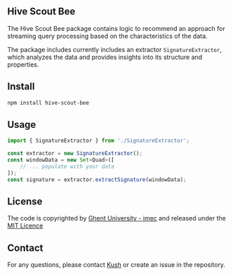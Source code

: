 ## Hive Scout Bee

The Hive Scout Bee package contains logic to recommend an approach for streaming query processing based on the characteristics of the data.

The package includes currently includes an extractor `SignatureExtractor`, which analyzes the data and provides insights into its structure and properties.

## Install

```bash
npm install hive-scout-bee
```

## Usage
```ts
import { SignatureExtractor } from './SignatureExtractor';

const extractor = new SignatureExtractor();
const windowData = new Set<Quad>([
    // ... populate with your data
]);
const signature = extractor.extractSignature(windowData);
```

## License

The code is copyrighted by [Ghent University - imec](https://www.ugent.be/ea/idlab/en) and released under the [MIT Licence](./LICENCE.md)

## Contact

For any questions, please contact [Kush](mailto:mailkushbisen@gmail.com) or create an issue in the repository. 